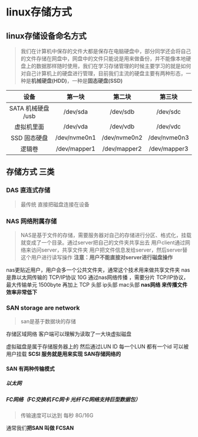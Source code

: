 [//]: # (哈哈我是注释，不会在浏览器中显示。
  Date: 2022-01-17 19:00:32
  LastEditors: gyg
  LastEditTime: 2022-01-18 20:34:37
  FilePath: \test\1_15@linux存储方式.mm.md
)

# linux存储方式

## linux存储设备命名方式

>我们在计算机中保存的文件大都是保存在电脑硬盘中，部分同学还会将自己的文件存储在网盘中，网盘中的文件只能说是用来做备份，并不能像本地硬盘上的数据那样随时使用，我们在学习存储管理的时候主要学习的就是如何对自己计算机上的硬盘进行管理，目前我们主流的硬盘主要有两种形态，一种是**机械硬盘(HDD)**，一种是**固态硬盘(SSD)**

设备|第一块|第二块|第三块
 :-: | :-: | :-: | :-: 
SATA 机械硬盘 /usb   |  /dev/sda  | /dev/sdb |  /dev/sdc
虚拟机里面           |   /dev/vda  | /dev/vdb|/dev/vdc
SSD 固态硬盘          | /dev/nvme0n1|/dev/nvme0n2|/dev/nvme0n3
逻辑卷|/dev/mapper1|/dev/mapper2|/dev/mapper3

## 存储方式 三类

### DAS 直连式存储

>最传统 直接把磁盘连接在设备

### NAS 网络附属存储

>NAS是基于文件的存储，需要服务器对自己的存储进行分区、格式化，挂载就变成了一个目录。通过server把自己的文件夹共享出去
用户client通过网络来访问server，共享文件夹
用户把文件信息发给server，然后server替这个用户进行读写操作
**注意：用户不能直接对server进行磁盘操作**

nas更贴近用户，用户会多一个公共文件夹，通常这个技术用来做共享文件夹
nas是靠以太网传输的 TCP/IP协议
10G 通过nas网络传播 ，需要分片 TCP/IP协议，最大传输单元 1500byte
再加上 TCP 头部 ip头部 mac头部
**nas网络 来传播文件 效率非常低下**

### SAN storage are network

>san是基于数据块的存储

存储区域网络 客户端可以理解为读取了一大块虚拟磁盘

虚拟磁盘是属于存储服务器上的 然后通过LUN ID
每一个LUN 都有一个id 可以被用户挂载
**SCSI 服务就是用来实现 SAN存储网络的**

#### SAN 有两种传输模式

##### 以太网

##### FC网络（FC交换机 FC网卡 光纤 FC网络支持巨型数据包）

>传输速度可以达到 每秒 8G/16G

通常我们**把SAN 叫做 FCSAN**
